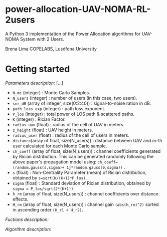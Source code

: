 # power-allocation-UAV-NOMA-RL-2users

A Python 3 implementation of the Power Allocation algorithms for UAV-NOMA System with 2 Users.

Brena Lima
COPELABS, Lusófona University

# Getting started
*Parameters description:* [...]
 - `N_mc` (integer) : Monte Carlo Samples.
 - `N_users` (integer) : number of users (in this case, two users).
 - `snr_dB` (array of integer, size(0:2:40)) : signal-to-noise ration in dB.
 - `path_loss_exp` (integer) : path loss exponent.
 - `P_los` (integer) : total power of LOS path & scattered paths.
 - `K` (integer) : Rician Factor.
 - `radius_uav` (float) : radius of the cell of UAV in meters .
 - `z_height` (float) : UAV height in meters.
 - `radius_user` (float) : radius of the cell of users in meters.
 - `distance`(array of float, size(N_users)) : distance between UAV and m-th user calculated for each Monte Carlo sample. 
 - `ch_coeff` (array of float, size(N_users)) : channel coefficients generated by Rician distribution. This can be generated randomly following 
     the above paper's propagation model using: `ch_coeff=(random.gauss(s,sigma)+ 1j*random.gauss(0,sigma))` .
 - `s` (float) : Non-Centrality Parameter (mean) of Rician distribution, obtained by `s=sqrt(K/(K+1)*P_los)`.
 - `sigma` (float) : Standard deviation of Rician distribution, obtained by `sigma = P_los/sqrt(2*(K+1))`.
 - `h_rm` (array of float, size(N_users)) : channel coefficients over distance effects.
 - `H_rm` (array of float, size(N_users)) : channel gain `(abs(h_rm)^2)` sorted in ascending order `(H_r1 < H_r2)`.
 
 
*Fuctions description:* 

*Algorithm description:* 